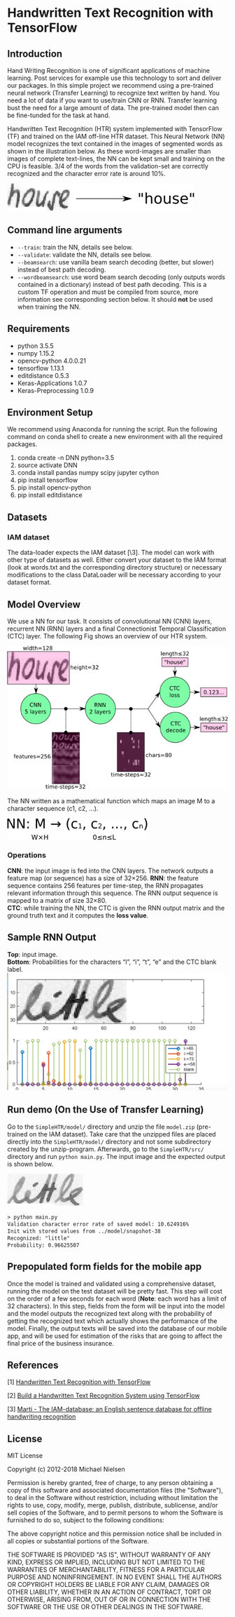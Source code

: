 
# Handwritten Text Recognition with TensorFlow

## Introduction

Hand Writing Recognition is one of significant applications of machine learning. Post services for example use this technology to sort and deliver our packages. In this simple project we recommend using a pre-trained neural network (Transfer Learning) to recognize text written by hand. You need a lot of data if you want to use/train CNN or RNN. Transfer learning bust the need for a large amount of data. The pre-trained model then can be fine-tunded for the task at hand. 

Handwritten Text Recognition (HTR) system implemented with TensorFlow (TF) and trained on the IAM off-line HTR dataset.
This Neural Network (NN) model recognizes the text contained in the images of segmented words as shown in the illustration below.
As these word-images are smaller than images of complete text-lines, the NN can be kept small and training on the CPU is feasible.
3/4 of the words from the validation-set are correctly recognized and the character error rate is around 10%.

![htr](SimpleHTR/doc/htr.png)

## Command line arguments

* `--train`: train the NN, details see below.
* `--validate`: validate the NN, details see below.
* `--beamsearch`: use vanilla beam search decoding (better, but slower) instead of best path decoding.
* `--wordbeamsearch`: use word beam search decoding (only outputs words contained in a dictionary) instead of best path decoding. This is a custom TF operation and must be compiled from source, more information see corresponding section below. It should **not** be used when training the NN.

## Requirements
* python                    3.5.5
* numpy                     1.15.2 
* opencv-python             4.0.0.21
* tensorflow                1.13.1
* editdistance              0.5.3
* Keras-Applications        1.0.7      
* Keras-Preprocessing       1.0.9

## Environment Setup 
We recommend using Anaconda for running the script. Run the following command on conda shell to create a new environment with all the required packages. 

1. conda create -n DNN python=3.5
2. source activate DNN
3. conda install pandas numpy scipy jupyter cython 
3. pip install tensorflow 
4. pip install opencv-python
5. pip install editdistance

## Datasets
### IAM dataset
The data-loader expects the IAM dataset \[\3]. 
The model can work with other type of datasets as well. Either convert your dataset to the IAM format (look at words.txt and the corresponding directory structure) or necessary modifications to the class DataLoader will be necessary according to your dataset format. 

## Model Overview
We use a NN for our task. It consists of convolutional NN (CNN) layers, recurrent NN (RNN) layers and a final Connectionist Temporal Classification (CTC) layer. 
The following Fig shows an overview of our HTR system.

![model](./SimpleHTR/doc/nn_overview.png)

The NN written as a mathematical function which maps an image M to a character sequence (c1, c2, …).

![equation](./SimpleHTR/doc/eq.png)

### Operations
**CNN**: the input image is fed into the CNN layers. The network outputs a feature map (or sequence) has a size of 32×256.
**RNN**: the feature sequence contains 256 features per time-step, the RNN propagates relevant information through this sequence. The RNN output sequence is mapped to a matrix of size 32×80.<br />
**CTC**: while training the NN, the CTC is given the RNN output matrix and the ground truth text and it computes the **loss value**. 

## Sample RNN Output
**Top**: input image.<br />
**Bottom**: Probabilities for the characters “l”, “i”, “t”, “e” and the CTC blank label.
![SampleOut](SimpleHTR/doc/SampleOut.png)

## Run demo (On the Use of Transfer Learning)
Go to the `SimpleHTR/model/` directory and unzip the file `model.zip` (pre-trained on the IAM dataset).
Take care that the unzipped files are placed directly into the `SimpleHTR/model/` directory and not some subdirectory created by the unzip-program.
Afterwards, go to the `SimpleHTR/src/` directory and run `python main.py`.
The input image and the expected output is shown below.

![test](SimpleHTR/data/test.png)

```
> python main.py
Validation character error rate of saved model: 10.624916%
Init with stored values from ../model/snapshot-38
Recognized: "little"
Probability: 0.96625507
```
## Prepopulated form fields for the mobile app
Once the model is trained and validated using a comprehensive dataset, running the model on the test dataset will be pretty fast. This step will cost on the order of a few seconds for each word (**Note**: each word has a limit of 32 characters).
In this step, fields from the form will be input into the model and the model outputs the recognized text along with the probability of getting the recognized text which actually shows the performance of the model. 
Finally, the output texts will be saved into the database of our mobile app, and will be used for estimation of the risks that are going to affect the final price of the business insurance.

## References
\[1\] [Handwritten Text Recognition with TensorFlow](https://github.com/githubharald/SimpleHTR)

\[2\] [Build a Handwritten Text Recognition System using TensorFlow](https://towardsdatascience.com/2326a3487cd5)

\[3\] [Marti - The IAM-database: an English sentence database for offline handwriting recognition](http://www.fki.inf.unibe.ch/databases/iam-handwriting-database)

## License

MIT License

Copyright (c) 2012-2018 Michael Nielsen

Permission is hereby granted, free of charge, to any person obtaining
a copy of this software and associated documentation files (the
"Software"), to deal in the Software without restriction, including
without limitation the rights to use, copy, modify, merge, publish,
distribute, sublicense, and/or sell copies of the Software, and to
permit persons to whom the Software is furnished to do so, subject to
the following conditions:

The above copyright notice and this permission notice shall be
included in all copies or substantial portions of the Software.

THE SOFTWARE IS PROVIDED "AS IS", WITHOUT WARRANTY OF ANY KIND,
EXPRESS OR IMPLIED, INCLUDING BUT NOT LIMITED TO THE WARRANTIES OF
MERCHANTABILITY, FITNESS FOR A PARTICULAR PURPOSE AND
NONINFRINGEMENT. IN NO EVENT SHALL THE AUTHORS OR COPYRIGHT HOLDERS BE
LIABLE FOR ANY CLAIM, DAMAGES OR OTHER LIABILITY, WHETHER IN AN ACTION
OF CONTRACT, TORT OR OTHERWISE, ARISING FROM, OUT OF OR IN CONNECTION
WITH THE SOFTWARE OR THE USE OR OTHER DEALINGS IN THE SOFTWARE.

